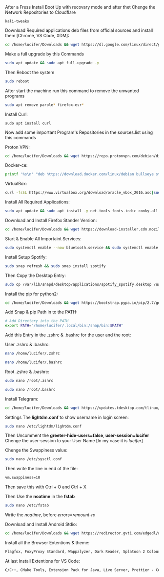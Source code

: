 After a Fress Install Boot Up with recovary mode and after thet Chenge the Network Repositories to Cloudflare  
```base
kali-tweaks
```

Download Required applications deb files from official sources and install them [Chrome, VS Code, XDM]:

```bash
cd /home/lucifer/Downloads && wget https://dl.google.com/linux/direct/google-chrome-stable_current_amd64.deb && wget https://az764295.vo.msecnd.net/stable/b3e4e68a0bc097f0ae7907b217c1119af9e03435/code_1.78.2-1683731010_amd64.deb && wget https://github.com/subhra74/xdm/releases/download/8.0.26/xdman_gtk_8.0.26_amd64.deb && wget https://github.com/RickdeJager/stegseek/releases/download/v0.6/stegseek_0.6-1.deb && sudo dpkg -i *
```

Make a full upgrade by this Commands

```bash
sudo apt update && sudo apt full-upgrade -y
```

Then Reboot the system

```bash
sudo reboot
```
After start the machine run this command to remove the unwanted programs

```bash
sudo apt remove parole* firefox-esr*
```

Install Curl:

```
sudo apt install curl
```

Now add some important Program's Repositories in the sources.list using this commands

Proton VPN:

```bash
cd /home/lucifer/Downloads && wget https://repo.protonvpn.com/debian/dists/stable/main/binary-all/protonvpn-stable-release_1.0.3-2_all.deb && sudo dpkg -i protonvpn-stable-release_1.0.3-2_all.deb && rm protonvpn-stable-release_1.0.3-2_all.deb
```

Docker-ce:

```bash
printf '%s\n' "deb https://download.docker.com/linux/debian bullseye stable" | sudo tee /etc/apt/sources.list.d/docker-ce.list && curl -fsSL https://download.docker.com/linux/debian/gpg | sudo gpg --dearmor -o /etc/apt/trusted.gpg.d/docker-ce-archive-keyring.gpg
```

VirtualBox:

```bash
curl -fsSL https://www.virtualbox.org/download/oracle_vbox_2016.asc|sudo gpg --dearmor -o /etc/apt/trusted.gpg.d/oracle_vbox_2016.gpg && curl -fsSL https://www.virtualbox.org/download/oracle_vbox.asc|sudo gpg --dearmor -o /etc/apt/trusted.gpg.d/oracle_vbox.gpg && echo "deb [arch=amd64] https://download.virtualbox.org/virtualbox/debian bullseye contrib" | sudo tee /etc/apt/sources.list.d/virtualbox.list
```

Install All Required Applications:

```bash
sudo apt update && sudo apt install -y net-tools fonts-indic conky-all jq moc vlc libu2f-udev gcc g++ openjdk-17-jdk python3-pip python2 snapd burpsuite ffmpeg mugshot bleachbit john nmap gufw xxd preload ttf-mscorefonts-installer celluloid libportaudio2 proton-vpn-gnome-desktop dkms virtualbox virtualbox-ext-pack docker-ce docker-ce-cli containerd.io metasploit-framework dirbuster nikto hashid libimage-exiftool-perl binwalk steghide wordlists gobuster xsltproc exploitdb hydra wpscan whatweb
```

Download and Install Firefox Stander Version:

```bash
cd /home/lucifer/Downloads && wget https://download-installer.cdn.mozilla.net/pub/firefox/releases/115.0/linux-x86_64/en-US/firefox-115.0.tar.bz2 && tar xjf firefox-*.tar.bz2 && sudo mv firefox /opt && sudo ln -s /opt/firefox/firefox /usr/local/bin/firefox && sudo wget https://raw.githubusercontent.com/mozilla/sumo-kb/main/install-firefox-linux/firefox.desktop -P /usr/local/share/applications
```

<!-- Install haiti:

```bash
sudo gem install haiti-hash
``` -->

Start & Enable All Importaint Services:

```bash
sudo systemctl enable --now bluetooth.service && sudo systemctl enable --now snapd.aa-prompt-listener.service && sudo systemctl enable --now snapd.apparmor.service && sudo systemctl enable --now snapd.recovery-chooser-trigger.service && sudo systemctl enable --now snapd.seeded.service && sudo systemctl enable --now snapd.service && sudo systemctl enable --now snapd.socket && sudo systemctl enable --now snapd.apparmor
```

Install Setup Spotify:

```bash
sudo snap refresh && sudo snap install spotify
```
Then Copy the Desktop Entry:

```bash
sudo cp /var/lib/snapd/desktop/applications/spotify_spotify.desktop /usr/share/applications/
```

Install the pip for python2:

```bash
cd /home/lucifer/Downloads && wget https://bootstrap.pypa.io/pip/2.7/get-pip.py && python2 get-pip.py
```

Add Snap & pip Path in to the PATH:

```bash
# Add Directory into the PATH
export PATH="/home/lucifer/.local/bin:/snap/bin:$PATH"
```

Add this Entry in the .zshrc & .bashrc for the user and the root:

User .zshrc & .bashrc:

```bash
nano /home/lucifer/.zshrc
```
```bash
nano /home/lucifer/.bashrc
```

Root .zshrc & .bashrc:

```bash
sudo nano /root/.zshrc
```
```bash
sudo nano /root/.bashrc
```

Install Telegram:

```bash
cd /home/lucifer/Downloads && wget https://updates.tdesktop.com/tlinux/tsetup.4.8.1.tar.xz && tar -xf tsetup.4.8.1.tar.xz && mkdir /home/lucifer/opt && mv /home/lucifer/Downloads/Telegram /home/lucifer/opt && cd /home/lucifer/opt/Telegram && ./Telegram
```

Settings The <b>lightdm.conf</b> to show username in login screen:

```bash
sudo nano /etc/lightdm/lightdm.conf
```

Then Uncomment the <b>greeter-hide-users=false</b>, <b>user-session=lucifer</b>  
Chenge the user-session to your User Name [In my case it is <i>lucifer</i>]

Chenge the Swappiness value:

```bash
sudo nano /etc/sysctl.conf
```
Then write the line in end of the file:

```bash
vm.swappiness=10
```
Then save this with Ctrl + O and Ctrl + X

Then Use the <b>noatime</b> in the <b>fstab</b>

```bash
sudo nano /etc/fstab
```

Write the <i>noatime,</i> before <i>errors=remount-ro</i>

Download and Install Android Stdio:

```bash
cd /home/lucifer/Downloads && wget https://redirector.gvt1.com/edgedl/android/studio/ide-zips/2022.2.1.20/android-studio-2022.2.1.20-linux.tar.gz && tar -xf android-studio-2022.2.1.20-linux.tar.gz && rm android-studio-2022.2.1.20-linux.tar.gz && mv android-studio/ /home/lucifer/opt && cd /home/lucifer/opt/android-studio/bin && ./studio.sh
```

Install all the Browser Extentions & theme:

```txt
Flagfox, FoxyProxy Standard, Wappalyzer, Dark Reader, Splatoon 2 Colours [Theme]
```

At last Install Extentions for VS Code:

```txt
C/C++, CMake Tools, Extension Pack for Java, Live Server, Prettier - Code formatter, Python, Pylance
```
